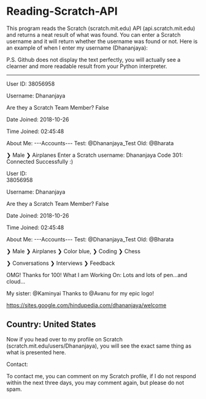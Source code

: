 # Reading-Scratch-API
This program reads the Scratch (scratch.mit.edu) API (api.scratch.mit.edu) and returns a neat result of what was found.  You can enter a Scratch username and it will return
whether the username was found or not.  Here is an example of when I enter my username (Dhananjaya):

P.S. Github does not display the text perfectly, you will actually see a clearner and more readable result from your Python interpreter.

----------------------------------------------------------------
User ID:
     38056958

Username:
     Dhananjaya

Are they a Scratch Team Member?
     False

Date Joined:
     2018-10-26

Time Joined:
     02:45:48

About Me:
     ---Accounts---
Test: @Dhananjaya_Test
Old: @Bharata

❯ Male
❯ Airplanes
Enter a Scratch username:  Dhananjaya
Code 301:  Connected Successfully :)

User ID:\
     38056958

Username:
     Dhananjaya

Are they a Scratch Team Member?
     False

Date Joined:
     2018-10-26

Time Joined:
     02:45:48

About Me:
     ---Accounts---
Test: @Dhananjaya_Test
Old: @Bharata

❯ Male
❯ Airplanes
❯ Color blue,
❯ Coding
❯ Chess

❯ Conversations
❯ Interviews
❯ Feedback

OMG! Thanks for 100!
What I am Working On:
     Lots and lots of pen...and cloud...

My sister: @Kaminyai
Thanks to @Avanu for my epic logo!

https://sites.google.com/hindupedia.com/dhananjaya/welcome

Country:
     United States
----------------------------------------------------------------

Now if you head over to my profile on Scratch (scratch.mit.edu/users/Dhananjaya), you will see the exact same thing as what is presented here.

Contact:

To contact me, you can comment on my Scratch profile, if I do not respond within the next three days, you may comment again, but please do not spam.
